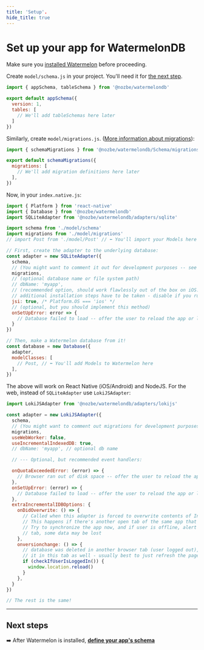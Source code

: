 ```yaml
---
title: 'Setup'.
hide_title: true
---
```


# Set up your app for WatermelonDB

Make sure you [installed Watermelon](./Installation.md) before proceeding.

Create `model/schema.js` in your project. You'll need it for [the next step](./Schema.md).

```js
import { appSchema, tableSchema } from '@nozbe/watermelondb'

export default appSchema({
  version: 1,
  tables: [
    // We'll add tableSchemas here later
  ]
})
```

Similarly, create `model/migrations.js`. ([More information about migrations](./Advanced/Migrations.md)):

```js
import { schemaMigrations } from '@nozbe/watermelondb/Schema/migrations'

export default schemaMigrations({
  migrations: [
    // We'll add migration definitions here later
  ],
})
```

Now, in your `index.native.js`:

```js
import { Platform } from 'react-native'
import { Database } from '@nozbe/watermelondb'
import SQLiteAdapter from '@nozbe/watermelondb/adapters/sqlite'

import schema from './model/schema'
import migrations from './model/migrations'
// import Post from './model/Post' // ⬅️ You'll import your Models here

// First, create the adapter to the underlying database:
const adapter = new SQLiteAdapter({
  schema,
  // (You might want to comment it out for development purposes -- see Migrations documentation)
  migrations,
  // (optional database name or file system path)
  // dbName: 'myapp',
  // (recommended option, should work flawlessly out of the box on iOS. On Android,
  // additional installation steps have to be taken - disable if you run into issues...)
  jsi: true, /* Platform.OS === 'ios' */
  // (optional, but you should implement this method)
  onSetUpError: error => {
    // Database failed to load -- offer the user to reload the app or log out
  }
})

// Then, make a Watermelon database from it!
const database = new Database({
  adapter,
  modelClasses: [
    // Post, // ⬅️ You'll add Models to Watermelon here
  ],
})
```

The above will work on React Native (iOS/Android) and NodeJS. For the web, instead of `SQLiteAdapter` use `LokiJSAdapter`:

```js
import LokiJSAdapter from '@nozbe/watermelondb/adapters/lokijs'

const adapter = new LokiJSAdapter({
  schema,
  // (You might want to comment out migrations for development purposes -- see Migrations documentation)
  migrations,
  useWebWorker: false,
  useIncrementalIndexedDB: true,
  // dbName: 'myapp', // optional db name

  // --- Optional, but recommended event handlers:

  onQuotaExceededError: (error) => {
    // Browser ran out of disk space -- offer the user to reload the app or log out
  },
  onSetUpError: (error) => {
    // Database failed to load -- offer the user to reload the app or log out
  },
  extraIncrementalIDBOptions: {
    onDidOverwrite: () => {
      // Called when this adapter is forced to overwrite contents of IndexedDB.
      // This happens if there's another open tab of the same app that's making changes.
      // Try to synchronize the app now, and if user is offline, alert them that if they close this
      // tab, some data may be lost
    },
    onversionchange: () => {
      // database was deleted in another browser tab (user logged out), so we must make sure we delete
      // it in this tab as well - usually best to just refresh the page
      if (checkIfUserIsLoggedIn()) {
        window.location.reload()
      }
    },
  }
})

// The rest is the same!
```

* * *

## Next steps

➡️ After Watermelon is installed, [**define your app's schema**](./Schema.md)
